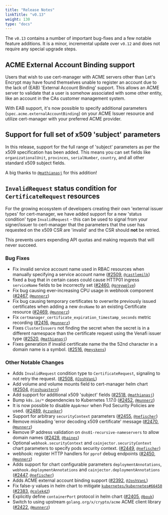 ```yaml
---
title: "Release Notes"
linkTitle: "v0.13"
weight: 130
type: "docs"
---
```


The `v0.13` contains a number of important bug-fixes and a few notable feature additions. It is a minor, incremental
update over `v0.12` and does not require any special upgrade steps.

## ACME External Account Binding support

Users that wish to use cert-manager with ACME servers other than Let's Encrypt may have found themselves unable to
register an account due to the lack of (EAB) 'External Account Binding' support. This allows an ACME server to validate
that a user is somehow associated with some other entity, like an account in the CAs customer management system.

With EAB support, it's now possible to specify additional parameters (`spec.acme.externalAccountBinding`) on your ACME
Issuer resource and utilize cert-manager with your preferred ACME provider.

## Support for full set of x509 'subject' parameters

In this release, support for the full range of 'subject' parameters as per the x509 specification has been added.
This means you can set fields like `organizationalUnit`, `provinces`, `serialNumber`, `country`, and all other standard
x509 subject fields.

A big thanks to [`@mathianasj`](https://github.com/mathianasj) for this addition!

## `InvalidRequest` status condition for `CertificateRequest` resources

For the growing ecosystem of developers creating their own 'external issuer types' for cert-manager, we have added
support for a new 'status condition' type `InvalidRequest` - this can be used to signal from your signer/issuer to
cert-manager that the parameters that the user has requested on the x509 CSR are 'invalid' and the CSR should **not**
be retried.

This prevents users expending API quotas and making requests that will never succeed.

### Bug Fixes

- Fix invalid service account name used in RBAC resources when manually specifying a service account name ([#2509](https://github.com/jetstack/cert-manager/pull/2509), [`@castlemilk`](https://github.com/castlemilk))
- fixed a bug that in certain cases could cause HTTP01 ingress `serviceName` fields to be incorrectly set ([#2460](https://github.com/jetstack/cert-manager/pull/2460), [`@greywolve`](https://github.com/greywolve))
- Fix bug causing ever-increasing CPU usage in webhook component ([#2467](https://github.com/jetstack/cert-manager/pull/2467), [`@munnerz`](https://github.com/munnerz))
- Fix bug causing temporary certificates to overwrite previously issued certificates when adding a new `dnsName` to an existing Certificate resource ([#2469](https://github.com/jetstack/cert-manager/pull/2469), [`@munnerz`](https://github.com/munnerz))
- Fix `certmanager_certificate_expiration_timestamp_seconds` metric recording ([#2416](https://github.com/jetstack/cert-manager/pull/2416), [`@munnerz`](https://github.com/munnerz))
- Fixes `ClusterIssuers` not finding the secret when the secret is in a different namespace than the certificate request using the Venafi issuer type ([#2520](https://github.com/jetstack/cert-manager/pull/2520), [`@mathianasj`](https://github.com/mathianasj))
- Fixes generation if invalid certificate name the the 52nd character in a domain name is a symbol. ([#2516](https://github.com/jetstack/cert-manager/pull/2516), [`@meyskens`](https://github.com/meyskens))


### Other Notable Changes

- Adds `InvalidRequest` condition type to `CertificateRequest`, signaling to not retry the request. ([#2508](https://github.com/jetstack/cert-manager/pull/2508), [`@JoshVanL`](https://github.com/JoshVanL))
- Add volume and volume mounts field to cert-manager helm chart ([#2504](https://github.com/jetstack/cert-manager/pull/2504), [`@joshuastern`](https://github.com/joshuastern))
- Add support for additional x509 'subject' fields ([#2518](https://github.com/jetstack/cert-manager/pull/2518), [`@mathianasj`](https://github.com/mathianasj))
- Bump `k8s.io/*` dependencies to Kubernetes 1.17.0 ([#2452](https://github.com/jetstack/cert-manager/pull/2452), [`@munnerz`](https://github.com/munnerz))
- It is now possible to disable `AppArmor` when Pod Security Policies are used. ([#2489](https://github.com/jetstack/cert-manager/pull/2489), [`@czunker`](https://github.com/czunker))
- Support for arbitrary `securityContext` parameters ([#2455](https://github.com/jetstack/cert-manager/pull/2455), [`@nefischer`](https://github.com/nefischer))
- Remove misleading 'error decoding x509 certificate' message ([#2470](https://github.com/jetstack/cert-manager/pull/2470), [`@munnerz`](https://github.com/munnerz))
- Remove IP address validation on `dns01-recursive-nameservers` to allow domain names ([#2428](https://github.com/jetstack/cert-manager/pull/2428), [`@haines`](https://github.com/haines))
- Optional `webhook.securityContext` and `cainjector.securityContext` chart parameters to specify pods security context. ([#2449](https://github.com/jetstack/cert-manager/pull/2449), [`@nefischer`](https://github.com/nefischer))
- webhook: register HTTP handlers for `pprof` debug endpoints ([#2450](https://github.com/jetstack/cert-manager/pull/2450), [`@munnerz`](https://github.com/munnerz))
- Adds support for chart configurable parameters  `deploymentAnnotations`, `webhook.deploymentAnnotations` and `cainjector.deploymentAnnotations` ([#2447](https://github.com/jetstack/cert-manager/pull/2447), [`@nefischer`](https://github.com/nefischer))
- Adds ACME external account binding support ([#2392](https://github.com/jetstack/cert-manager/pull/2392), [`@JoshVanL`](https://github.com/JoshVanL))
- Fix false-y values in helm chart to mitigate [`kubernetes/kubernetes#66450`](https://github.com/kubernetes/kubernetes/issues/66450) ([#2383](https://github.com/jetstack/cert-manager/pull/2383), [`@colek42`](https://github.com/colek42))
- Explicitly define `containerPort` protocol in helm chart ([#2405](https://github.com/jetstack/cert-manager/pull/2405), [`@bouk`](https://github.com/bouk))
- Switch to using upstream `golang.org/x/crypto/acme` ACME client library ([#2422](https://github.com/jetstack/cert-manager/pull/2422), [`@munnerz`](https://github.com/munnerz))
